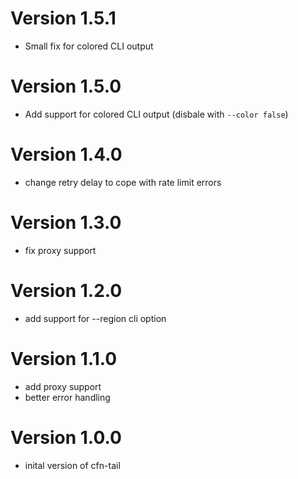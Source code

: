 # Version 1.5.1
* Small fix for colored CLI output

# Version 1.5.0
* Add support for colored CLI output (disbale with `--color false`)

# Version 1.4.0
* change retry delay to cope with rate limit errors

# Version 1.3.0
* fix proxy support

# Version 1.2.0
* add support for --region cli option

# Version 1.1.0
* add proxy support
* better error handling

# Version 1.0.0
* inital version of cfn-tail